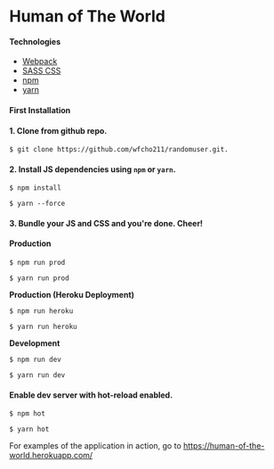 # Human of The World

#### Technologies
- [Webpack](https://webpack.github.io/)
- [SASS CSS](http://sass-lang.com/)
- [npm](https://www.npmjs.com/)
- [yarn](https://yarnpkg.com)

#### First Installation
#### 1. Clone from github repo.
```
$ git clone https://github.com/wfcho211/randomuser.git.
```
#### 2. Install JS dependencies using `npm` or `yarn`.
```
$ npm install
```
```
$ yarn --force
```
#### 3. Bundle your JS and CSS and you're done. Cheer!
**Production**
####
```
$ npm run prod
```
```
$ yarn run prod
```
**Production (Heroku Deployment)**
```
$ npm run heroku
```
```
$ yarn run heroku
```
**Development**
```
$ npm run dev
```
```
$ yarn run dev
```
#### Enable dev server with hot-reload enabled.
```
$ npm hot
```
```
$ yarn hot
```
For examples of the application in action, go to https://human-of-the-world.herokuapp.com/
